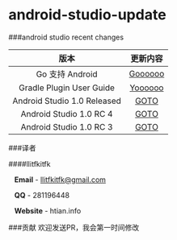 android-studio-update
=====================

###android studio recent changes


| 版本 | 更新内容
|:------:|:----------:
| Go 支持 Android | [Goooooo](https://github.com/llitfkitfk/android-studio-update/blob/master/go)
| Gradle Plugin User Guide | [Yoooooo](https://github.com/llitfkitfk/android-studio-update/blob/master/userGuide)
| Android Studio 1.0 Released | [GOTO](https://github.com/llitfkitfk/android-studio-update/blob/master/as-recent-1.0.md)
| Android Studio 1.0 RC 4 | [GOTO](https://github.com/llitfkitfk/android-studio-update/blob/master/as-recent-rc4.md)
| Android Studio 1.0 RC 3 | [GOTO](https://github.com/llitfkitfk/android-studio-update/blob/master/as-recent-rc3.md)




###译者

####llitfkitfk  

&nbsp;&nbsp;&nbsp;**Email** - llitfkitfk@gmail.com

&nbsp;&nbsp;&nbsp;**QQ** - 281196448

&nbsp;&nbsp;&nbsp;**Website** - htian.info

###贡献
欢迎发送PR，我会第一时间修改